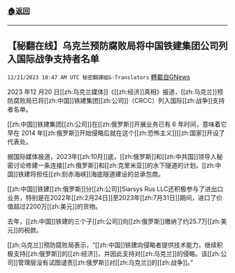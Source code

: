 ###  [:house:返回](README.md)
---


## 【秘翻在线】乌克兰预防腐败局将中国铁建集团公司列入国际战争支持者名单
`12/21/2023 10:47 AM UTC 秘密翻譯組G-Translators` [轉載自GNews](https://gnews.org/articles/2136090)

2023 年12 月20 日[[zh:乌克兰媒体]]《[[zh:经济]]真相》报道，[[zh:乌克兰]]预防腐败局已将[[zh:中国]]铁建集团[[zh:公司]]（CRCC）列入国际[[zh:战争]]支持者名单。

[[zh:中国]]铁建集团[[zh:公司]]在[[zh:俄罗斯]]开展业务已有 6 年时间，意味着它早在 2014 年[[zh:俄罗斯]]开始侵略后就在这个[[zh:恐怖主义]][[zh:国家]]开设了代表处。

据国际媒体报道，2023年[[zh:10月]]底，[[zh:俄罗斯]]和[[zh:中共国]]领导人秘密讨论修建一条连接[[zh:俄罗斯]]和[[zh:克里米亚]]的水下隧道的计划。[[zh:中国]]铁建将担任[[zh:刻赤海峡]]海底隧道建设的总承包商。

[[zh:中国]]铁建[[zh:俄罗斯]]分[[zh:公司]]Siarsys Rus LLC还积极参与了进出口业务，特别是在2022年[[zh:2月24日]]至2023年[[zh:7月31日]]期间，进口了价值超过2200万[[zh:美元]]的货物。

去年，[[zh:中国]]铁建的三个子[[zh:公司]]向[[zh:俄罗斯]]缴纳了约25.7万[[zh:美元]]的税款。

[[zh:乌克兰]]预防腐败局表示，“[[zh:中国]]铁建向侵略者提供技术能力，继续积极支持[[zh:俄罗斯]]的[[zh:经济]]，并因此支持对[[zh:乌克兰]]的侵略。该[[zh:公司]]管理层没有试图谴责[[zh:俄罗斯]]对[[zh:乌克兰]]的[[zh:战争]]。”
